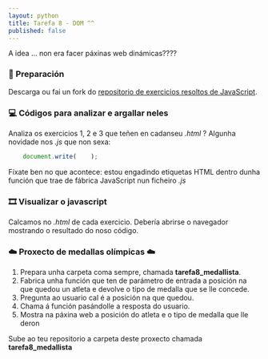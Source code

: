 ```yaml
---
layout: python
title: Tarefa 8 - DOM ^^
published: false
---
```


A idea ... non era facer páxinas web dinámicas????

### 🧺 Preparación

Descarga ou fai un fork do [repositorio de exercicios resoltos de JavaScript](https://github.com/irocho/exerciciosJavascript).

### 💻 Códigos para analizar e argallar neles

Analiza os exercicios 1, 2 e 3 que teñen en cadanseu *.html* ? Algunha novidade nos  *.js*  que non sexa:

```js
    document.write(    );
```

 Fíxate ben no que acontece: estou engadindo etiquetas HTML dentro dunha función que trae de fábrica JavaScript nun ficheiro *.js*

### 🎞 Visualizar o javascript

Calcamos no *.html*  de cada exercicio. Debería abrirse o navegador mostrando o resultado do noso código.

### ☁️   Proxecto de medallas olímpicas  ☁️

1. Prepara unha carpeta coma sempre, chamada **tarefa8_medallista**.
2. Fabrica unha función que ten de parámetro  de entrada a posición na que quedou un atleta e devolve o tipo de medalla que se lle concede.
3. Pregunta ao usuario cal é a posición na que quedou.
4. Chama á función pasándolle a resposta do usuario.
5. Mostra na páxina web a posición do atleta e  o tipo de medalla que lle deron

Sube ao teu repositorio a carpeta deste proxecto chamada **tarefa8_medallista**

